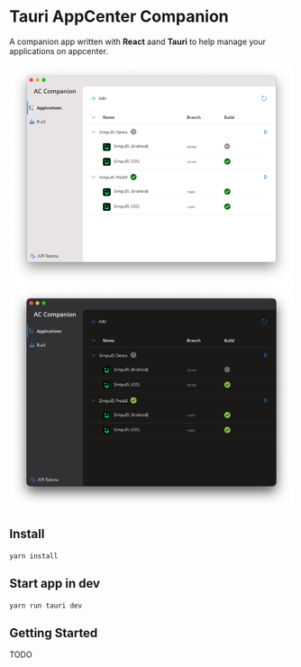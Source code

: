 # Tauri AppCenter Companion

A companion app written with **React** aand **Tauri** to help manage your applications on appcenter.

![Main App Light](./screenshots/main_light.png)
![Main App Dark](./screenshots/main_dark.png)

## Install

```shell
yarn install
```

## Start app in dev

```shell
yarn run tauri dev
```

## Getting Started

TODO
